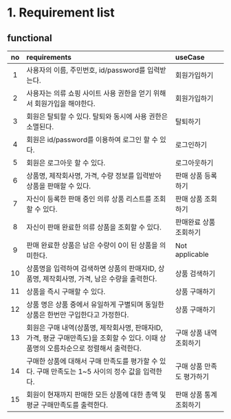 # 1. Requirement list

## functional

| no  | requirements                                                                                                                          | useCase                   |
| :-: | :------------------------------------------------------------------------------------------------------------------------------------ | :------------------------ |
|  1  | 사용자의 이름, 주민번호, id/password를 입력받는다.                                                                                    | 회원가입하기              |
|  2  | 사용자는 의류 쇼핑 사이트 사용 권한을 얻기 위해서 회원가입을 해야한다.                                                                | 회원가입하기              |
|  3  | 회원은 탈퇴할 수 있다. 탈퇴와 동시에 사용 권한은 소멸된다.                                                                            | 탈퇴하기                  |
|  4  | 회원은 id/password를 이용하여 로그인 할 수 있다.                                                                                      | 로그인하기                |
|  5  | 회원은 로그아웃 할 수 있다.                                                                                                           | 로그아웃하기              |
|  6  | 상품명, 제작회사명, 가격, 수량 정보를 입력받아 상품을 판매할 수 있다.                                                                 | 판매 상품 등록하기        |
|  7  | 자신이 등록한 판매 중인 의류 상품 리스트를 조회 할 수 있다.                                                                           | 판매 상품 조회하기        |
|  8  | 자신이 판매 완료한 의류 상품을 조회할 수 있다.                                                                                        | 판매완료 상품 조회하기    |
|  9  | 판매 완료한 상품은 남은 수량이 0이 된 상품을 의미한다.                                                                                | Not applicable            |
| 10  | 상품명을 입력하여 검색하면 상품의 판매자ID, 상품명, 제작회사명, 가격, 남은 수량을 출력한다.                                           | 상품 검색하기             |
| 11  | 상품을 즉시 구매할 수 있다.                                                                                                           | 상품 구매하기             |
| 12  | 상품 명은 상품 중에서 유일하게 구별되며 동일한 상품은 한번만 구입한다고 가정한다.                                                     | 상품 구매하기             |
| 13  | 회원은 구매 내역(상품명, 제작회사명, 판매자ID, 가격, 평균 구매만족도)을 조회할 수 있다. 이때 상품명의 오름차순으로 정렬해서 출력한다. | 구매 상품 내역 조회하기   |
| 14  | 구매한 상품에 대해서 구매 만족도를 평가할 수 있다. 구매 만족도는 1~5 사이의 정수 값을 입력한다.                                       | 구매 상품 만족도 평가하기 |
| 15  | 회원이 현재까지 판매한 모든 상품에 대한 총액 및 평균 구매만족도를 출력한다.                                                           | 판매 상품 통계 조회하기   |
